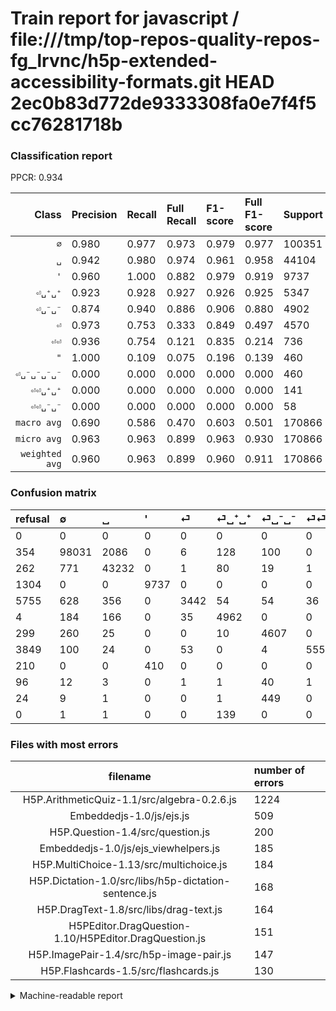 # Train report for javascript / file:///tmp/top-repos-quality-repos-fg_lrvnc/h5p-extended-accessibility-formats.git HEAD 2ec0b83d772de9333308fa0e7f4f5cc76281718b

### Classification report

PPCR: 0.934

| Class | Precision | Recall | Full Recall | F1-score | Full F1-score | Support | Full Support | PPCR |
|------:|:----------|:-------|:------------|:---------|:---------|:--------|:-------------|:-----|
| `∅` | 0.980| 0.977| 0.973| 0.979| 0.977| 100351| 100705| 0.996 |
| `␣` | 0.942| 0.980| 0.974| 0.961| 0.958| 44104| 44366| 0.994 |
| `'` | 0.960| 1.000| 0.882| 0.979| 0.919| 9737| 11041| 0.882 |
| `⏎␣⁺␣⁺` | 0.923| 0.928| 0.927| 0.926| 0.925| 5347| 5351| 0.999 |
| `⏎␣⁻␣⁻` | 0.874| 0.940| 0.886| 0.906| 0.880| 4902| 5201| 0.943 |
| `⏎` | 0.973| 0.753| 0.333| 0.849| 0.497| 4570| 10325| 0.443 |
| `⏎⏎` | 0.936| 0.754| 0.121| 0.835| 0.214| 736| 4585| 0.161 |
| `"` | 1.000| 0.109| 0.075| 0.196| 0.139| 460| 670| 0.687 |
| `⏎␣⁻␣⁻␣⁻␣⁻` | 0.000| 0.000| 0.000| 0.000| 0.000| 460| 484| 0.950 |
| `⏎⏎␣⁺␣⁺` | 0.000| 0.000| 0.000| 0.000| 0.000| 141| 141| 1.000 |
| `⏎⏎␣⁻␣⁻` | 0.000| 0.000| 0.000| 0.000| 0.000| 58| 154| 0.377 |
| `macro avg` | 0.690| 0.586| 0.470| 0.603| 0.501| 170866| 183023| 0.934 |
| `micro avg` | 0.963| 0.963| 0.899| 0.963| 0.930| 170866| 183023| 0.934 |
| `weighted avg` | 0.960| 0.963| 0.899| 0.960| 0.911| 170866| 183023| 0.934 |

### Confusion matrix

|refusal|  ∅| ␣| '| ⏎| ⏎␣⁺␣⁺| ⏎␣⁻␣⁻| ⏎⏎| "| ⏎⏎␣⁻␣⁻| ⏎␣⁻␣⁻␣⁻␣⁻| ⏎⏎␣⁺␣⁺| 
|:---|:---|:---|:---|:---|:---|:---|:---|:---|:---|:---|:---|
|0 |0 |0 |0 |0 |0 |0 |0 |0 |0 |0 |0 |
|354 |98031 |2086 |0 |6 |128 |100 |0 |0 |0 |0 |0 |
|262 |771 |43232 |0 |1 |80 |19 |1 |0 |0 |0 |0 |
|1304 |0 |0 |9737 |0 |0 |0 |0 |0 |0 |0 |0 |
|5755 |628 |356 |0 |3442 |54 |54 |36 |0 |0 |0 |0 |
|4 |184 |166 |0 |35 |4962 |0 |0 |0 |0 |0 |0 |
|299 |260 |25 |0 |0 |10 |4607 |0 |0 |0 |0 |0 |
|3849 |100 |24 |0 |53 |0 |4 |555 |0 |0 |0 |0 |
|210 |0 |0 |410 |0 |0 |0 |0 |50 |0 |0 |0 |
|96 |12 |3 |0 |1 |1 |40 |1 |0 |0 |0 |0 |
|24 |9 |1 |0 |0 |1 |449 |0 |0 |0 |0 |0 |
|0 |1 |1 |0 |0 |139 |0 |0 |0 |0 |0 |0 |

### Files with most errors

| filename | number of errors|
|:----:|:-----|
| H5P.ArithmeticQuiz-1.1/src/algebra-0.2.6.js | 1224 |
| Embeddedjs-1.0/js/ejs.js | 509 |
| H5P.Question-1.4/src/question.js | 200 |
| Embeddedjs-1.0/js/ejs_viewhelpers.js | 185 |
| H5P.MultiChoice-1.13/src/multichoice.js | 184 |
| H5P.Dictation-1.0/src/libs/h5p-dictation-sentence.js | 168 |
| H5P.DragText-1.8/src/libs/drag-text.js | 164 |
| H5PEditor.DragQuestion-1.10/H5PEditor.DragQuestion.js | 151 |
| H5P.ImagePair-1.4/src/h5p-image-pair.js | 147 |
| H5P.Flashcards-1.5/src/flashcards.js | 130 |

<details>
    <summary>Machine-readable report</summary>
```json
{
  "cl_report": {"\"": {"f1-score": 0.19607843137254902, "precision": 1.0, "recall": 0.10869565217391304, "support": 460}, "\u0027": {"f1-score": 0.9793804063568698, "precision": 0.9595939686606879, "recall": 1.0, "support": 9737}, "macro avg": {"f1-score": 0.6027438411944848, "precision": 0.689780365298667, "recall": 0.5855337993297266, "support": 170866}, "micro avg": {"f1-score": 0.963421628644669, "precision": 0.963421628644669, "recall": 0.963421628644669, "support": 170866}, "weighted avg": {"f1-score": 0.9603206872457449, "precision": 0.9602978973938546, "recall": 0.963421628644669, "support": 170866}, "\u2205": {"f1-score": 0.9786121079926329, "precision": 0.9803492139685588, "recall": 0.9768811471734213, "support": 100351}, "\u23ce": {"f1-score": 0.8490379871731624, "precision": 0.9728660260033918, "recall": 0.7531728665207877, "support": 4570}, "\u23ce\u23ce": {"f1-score": 0.835214446952596, "precision": 0.9359190556492412, "recall": 0.7540760869565217, "support": 736}, "\u23ce\u23ce\u2423\u207a\u2423\u207a": {"f1-score": 0.0, "precision": 0.0, "recall": 0.0, "support": 141}, "\u23ce\u23ce\u2423\u207b\u2423\u207b": {"f1-score": 0.0, "precision": 0.0, "recall": 0.0, "support": 58}, "\u23ce\u2423\u207a\u2423\u207a": {"f1-score": 0.9255735870173474, "precision": 0.9231627906976744, "recall": 0.9279970076678511, "support": 5347}, "\u23ce\u2423\u207b\u2423\u207b": {"f1-score": 0.9055528255528255, "precision": 0.8736961881282003, "recall": 0.9398204814361485, "support": 4902}, "\u23ce\u2423\u207b\u2423\u207b\u2423\u207b\u2423\u207b": {"f1-score": 0.0, "precision": 0.0, "recall": 0.0, "support": 460}, "\u2423": {"f1-score": 0.9607324607213493, "precision": 0.9419967751775832, "recall": 0.9802285506983494, "support": 44104}},
  "cl_report_full": {"\"": {"f1-score": 0.13888888888888887, "precision": 1.0, "recall": 0.07462686567164178, "support": 670}, "\u0027": {"f1-score": 0.9191051538606759, "precision": 0.9595939686606879, "recall": 0.8818947559097908, "support": 11041}, "macro avg": {"f1-score": 0.5007905824668715, "precision": 0.689780365298667, "recall": 0.4701741560460919, "support": 183023}, "micro avg": {"f1-score": 0.9303256105728068, "precision": 0.963421628644669, "recall": 0.899427940750616, "support": 183023}, "weighted avg": {"f1-score": 0.91111260704995, "precision": 0.9594616091110398, "recall": 0.899427940750616, "support": 183023}, "\u2205": {"f1-score": 0.9768860145191105, "precision": 0.9803492139685588, "recall": 0.9734471972593218, "support": 100705}, "\u23ce": {"f1-score": 0.4965736132150328, "precision": 0.9728660260033918, "recall": 0.33336561743341403, "support": 10325}, "\u23ce\u23ce": {"f1-score": 0.21436848203939743, "precision": 0.9359190556492412, "recall": 0.12104689203925845, "support": 4585}, "\u23ce\u23ce\u2423\u207a\u2423\u207a": {"f1-score": 0.0, "precision": 0.0, "recall": 0.0, "support": 141}, "\u23ce\u23ce\u2423\u207b\u2423\u207b": {"f1-score": 0.0, "precision": 0.0, "recall": 0.0, "support": 154}, "\u23ce\u2423\u207a\u2423\u207a": {"f1-score": 0.9252284169308223, "precision": 0.9231627906976744, "recall": 0.9273033077929359, "support": 5351}, "\u23ce\u2423\u207b\u2423\u207b": {"f1-score": 0.8797021195340843, "precision": 0.8736961881282003, "recall": 0.8857911940011536, "support": 5201}, "\u23ce\u2423\u207b\u2423\u207b\u2423\u207b\u2423\u207b": {"f1-score": 0.0, "precision": 0.0, "recall": 0.0, "support": 484}, "\u2423": {"f1-score": 0.9579437181475736, "precision": 0.9419967751775832, "recall": 0.9744398863994951, "support": 44366}},
  "ppcr": 0.9335766543002793
}
```
</details>
